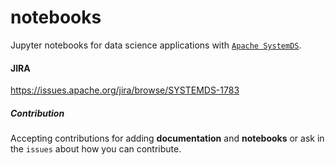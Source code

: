 # notebooks
Jupyter notebooks for data science applications with [`Apache SystemDS`](https://github.com/apache/systemds).

#### JIRA
https://issues.apache.org/jira/browse/SYSTEMDS-1783

##### Contribution
Accepting contributions for adding **documentation** and **notebooks** or ask in the `issues` about how you can contribute.
